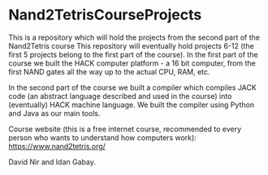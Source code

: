 # Nand2TetrisCourseProjects
This is a repository which will hold the projects from the second part of the Nand2Tetris course
This repository will eventually hold projects 6-12 (the first 5 projects belong to the first part of the course).
In the first part of the course we built the HACK computer platform - a 16 bit computer, from the first NAND gates all the
way up to the actual CPU, RAM, etc.

In the second part of the course we built a compiler which compiles JACK code (an abstract language described and used in
the course) into (eventually) HACK machine language.
We built the compiler using Python and Java as our main tools.

Course website (this is a free internet course, recommended to every person who wants to understand how computers work):
https://www.nand2tetris.org/

David Nir and Idan Gabay.
